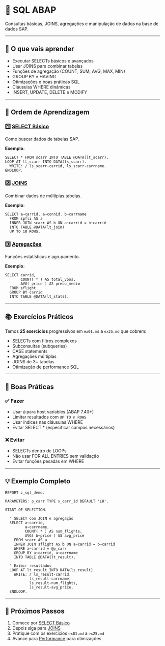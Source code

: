 # 💾 SQL ABAP

Consultas básicas, JOINS, agregações e manipulação de dados na base de dados SAP.

---

## 📖 O que vais aprender

- Executar SELECTs básicos e avançados
- Usar JOINS para combinar tabelas
- Funções de agregação (COUNT, SUM, AVG, MAX, MIN)
- GROUP BY e HAVING
- Otimizações e boas práticas SQL
- Cláusulas WHERE dinâmicas
- INSERT, UPDATE, DELETE e MODIFY

---

## 🎯 Ordem de Aprendizagem

### 1️⃣ [SELECT Básico](select_basico.md)
Como buscar dados de tabelas SAP.

**Exemplo:**
```abap
SELECT * FROM scarr INTO TABLE @DATA(lt_scarr).
LOOP AT lt_scarr INTO DATA(ls_scarr).
  WRITE: / ls_scarr-carrid, ls_scarr-carrname.
ENDLOOP.
```

### 2️⃣ [JOINS](joins.md)
Combinar dados de múltiplas tabelas.

**Exemplo:**
```abap
SELECT a~carrid, a~connid, b~carrname
  FROM spfli AS a
  INNER JOIN scarr AS b ON a~carrid = b~carrid
  INTO TABLE @DATA(lt_join)
  UP TO 10 ROWS.
```

### 3️⃣ [Agregações](agregacoes.md)
Funções estatísticas e agrupamento.

**Exemplo:**
```abap
SELECT carrid, 
       COUNT( * ) AS total_voos, 
       AVG( price ) AS preco_medio
  FROM sflight
  GROUP BY carrid
  INTO TABLE @DATA(lt_stats).
```

---

## 📚 Exercícios Práticos

Temos **25 exercícios** progressivos em `ex01.md` a `ex25.md` que cobrem:

- SELECTs com filtros complexos
- Subconsultas (subqueries)
- CASE statements
- Agregações múltiplas
- JOINS de 3+ tabelas
- Otimização de performance SQL

---

## 🚀 Boas Práticas

### ✅ Fazer
- Usar `@` para host variables (ABAP 7.40+)
- Limitar resultados com `UP TO n ROWS`
- Usar índices nas cláusulas WHERE
- Evitar SELECT * (especificar campos necessários)

### ❌ Evitar
- SELECTs dentro de LOOPs
- Não usar FOR ALL ENTRIES sem validação
- Evitar funções pesadas em WHERE

---

## 💡 Exemplo Completo

```abap
REPORT z_sql_demo.

PARAMETERS: p_carr TYPE s_carr_id DEFAULT 'LH'.

START-OF-SELECTION.

  " SELECT com JOIN e agregação
  SELECT a~carrid,
         a~carrname,
         COUNT( * ) AS num_flights,
         AVG( b~price ) AS avg_price
    FROM scarr AS a
    INNER JOIN sflight AS b ON a~carrid = b~carrid
    WHERE a~carrid = @p_carr
    GROUP BY a~carrid, a~carrname
    INTO TABLE @DATA(lt_result).

  " Exibir resultados
  LOOP AT lt_result INTO DATA(ls_result).
    WRITE: / ls_result-carrid, 
           ls_result-carrname, 
           ls_result-num_flights, 
           ls_result-avg_price.
  ENDLOOP.
```

---

## 🔗 Próximos Passos

1. Comece por [SELECT Básico](select_basico.md)
2. Depois siga para [JOINS](joins.md)
3. Pratique com os exercícios `ex01.md` a `ex25.md`
4. Avance para [Performance](../performance/index.md) para otimizações
